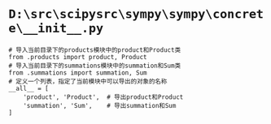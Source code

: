# `D:\src\scipysrc\sympy\sympy\concrete\__init__.py`

```
# 导入当前目录下的products模块中的product和Product类
from .products import product, Product
# 导入当前目录下的summations模块中的summation和Sum类
from .summations import summation, Sum
# 定义一个列表，指定了当前模块中可以导出的对象的名称
__all__ = [
    'product', 'Product',  # 导出product和Product
    'summation', 'Sum',    # 导出summation和Sum
]
```